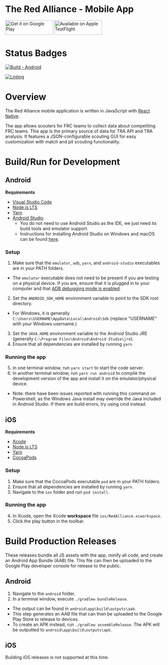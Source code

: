 # The Red Alliance - Mobile App

<a href="https://play.google.com/store/apps/details?id=com.redalliance" target="_blank"><img alt="Get it on Google Play" src="https://imgur.com/YQzmZi9.png" width="153" height="46"></a>
<a href="https://testflight.apple.com/join/Y1x85eWQ" target="_blank"><img alt="Available on Apple TestFlight" src="https://askyourself.app/assets/testflight.png" width="153" height="46"></a>


# Status Badges

[![Build - Android](https://github.com/titanscouting/red-alliance-mobile/actions/workflows/build-android.yml/badge.svg)](https://github.com/titanscouting/red-alliance-mobile/actions/workflows/build-android.yml)

[![Linting](https://github.com/titanscouting/red-alliance-mobile/actions/workflows/lint.yml/badge.svg)](https://github.com/titanscouting/red-alliance-mobile/actions/workflows/lint.yml)

# Overview
The Red Alliance mobile application is written in JavaScript with [React Native](https://reactnative.dev/). 

The app allows scouters for FRC teams to collect data about competiting FRC teams. This app is the primary source of data for TRA API and TRA analysis. It features a JSON-configurable scouting GUI for easy customization with match and pit scouting functionality.  

# Build/Run for Development

## Android
**Requirements**
- [Visual Studio Code](https://code.visualstudio.com/)
- [Node.js LTS](https://nodejs.org/) 
- [Yarn](https://classic.yarnpkg.com/en/docs/install)
- [Android Studio](https://developer.android.com/studio)
  - You do not need to use Android Studio as the IDE, we just need its build tools and emulator support.
  - Instructions for installing Android Studio on Windows and macOS can be found [here](https://titanscouting.github.io/mobile/android-studio).


### Setup 
1. Make sure that the `emulator`, `adb`, `yarn`, and `android-studio` executables are in your PATH folders.
  - The `emulator` executable does not need to be present if you are testing on a physical device. If you are, ensure that it is plugged in to your computer and that [ADB debugging mode is enabled](https://developer.android.com/studio/command-line/adb#Enabling).
2. Set the `ANDROID_SDK_HOME` environment variable to point to the SDK root directory. 
  * For Windows, it is generally `C:\Users\USERNAME\AppData\Local\Android\Sdk` (replace "USERNAME" with your Windows username.)
3. Set the `JAVA_HOME` environment variable to the Android Studio JRE (generally `C:\Program Files\Android\Android Studio\jre`).
4. Ensure that all dependencies are installed by running `yarn`.
### Running the app
5. In one terminal window, run `yarn start` to start the code server.
6. In another terminal window, run `yarn run android` to compile the development version of the app and install it on the emulator/physical device.
  * Note: there have been issues reported with running this command on Powershell, as the Windows Java install may override the Java included in Android Studio. If there are build errors, try using cmd instead.

## iOS
**Requirements**
- [Xcode](https://developer.apple.com/xcode/)
- [Node.js LTS](https://nodejs.org/)
- [Yarn](https://classic.yarnpkg.com/en/docs/install)
- [CocoaPods](https://cocoapods.org/)
### Setup
1. Make sure that the CocoaPods executable `pod` are in your PATH folders.
2. Ensure that all dependencies are installed by running `yarn`.
3. Navigate to the `ios` folder and run `pod install`.
### Running the app
4. In Xcode, open the Xcode **workspace** file `ios/RedAlliance.xcworkspace`. 
5. Click the play button in the toolbar.

# Build Production Releases
These releases bundle all JS assets with the app, minify all code, and create an Android App Bundle (AAB) file. This file can then be uploaded to the Google Play developer console for release to the public. 

## Android
1. Navigate to the `android` folder. 
2. In a terminal window, execute `./gradlew bundleRelease`.
  * The output can be found in `android\app\build\outputs\aab`.
  * This step generates an AAB file that can then be uploaded to the Google Play Store to release to devices.
  * To create an APK instead, run `./gradlew assembleRelease`. The APK will be outputted to `android\app\build\outputs\apk`.

## iOS
Building iOS releases is not supported at this time.
